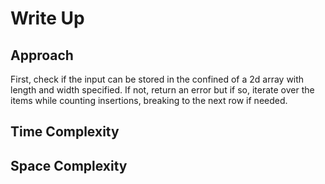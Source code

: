 # Write Up

## Approach
First, check if the input can be stored in the confined of a 2d array with length and width specified. If not, return an error but if so, iterate over the items while counting insertions, breaking to the next row if needed. 
## Time Complexity

## Space Complexity
